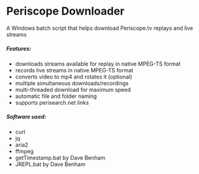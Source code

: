# Periscope Downloader
A Windows batch script that helps download Periscope.tv replays and live streams

##### Features:
* downloads streams available for replay in native MPEG-TS format
* records live streams in native MPEG-TS format
* converts video to mp4 and rotates it (optional)
* multiple simultaneous downloads/recordings
* multi-threaded download for maximum speed
* automatic file and folder naming
* supports perisearch.net links

##### Software used:
* curl
* jq
* aria2
* ffmpeg
* getTimestamp.bat by Dave Benham
* JREPL.bat by Dave Benham
